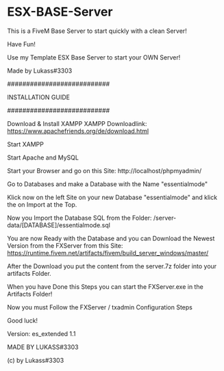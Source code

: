 # ESX-BASE-Server
This is a FiveM Base Server to start quickly with a clean Server!


Have Fun!

Use my Template ESX Base Server to start your OWN Server!

Made by Lukass#3303

###########################

INSTALLATION GUIDE

###########################

Download & Install XAMPP
XAMPP Downloadlink: https://www.apachefriends.org/de/download.html

Start XAMPP 

Start Apache and MySQL

Start your Browser and go on this Site: http://localhost/phpmyadmin/

Go to Databases and make a Database with the Name "essentialmode"

Klick now on the left Site on your new Database "essentialmode" and klick the on Import at the Top.

Now you Import the Database SQL from the Folder: /server-data/[DATABASE]/essentialmode.sql

You are now Ready with the Database and you can Download the Newest Version from the FXServer from this Site: https://runtime.fivem.net/artifacts/fivem/build_server_windows/master/

After the Download you put the content from the server.7z folder into your artifacts Folder.

When you have Done this Steps you can start the FXServer.exe in the Artifacts Folder!

Now you must Follow the FXServer / txadmin Configuration Steps

Good luck!

Version: es_extended 1.1

MADE BY LUKASS#3303

(c) by Lukass#3303
